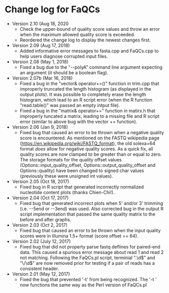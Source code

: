 # Change log for FaQCs
- Version 2.10 (Aug 18, 2020
	* Check the upper-bound of quality score values and throw an error when the maximum allowed quality score is exceeded.
	* Reordered the change log to display the newest changes first.
- Version 2.09 (Aug 17, 2018)
	* Added informative error messages to fasta.cpp and FaQCs.cpp to help users diagnose corrupted input files.
- Version 2.08 (May 1, 2018)
	* Fixed a bug due to the "--polyA" command line argument expecting an argument (it should be a boolean flag).
- Version 2.07b (Mar 16, 2018)
	* Fixed a bug in the "vector<T>& operator+=()" function in trim.cpp that improperly 
	  truncated the length histogram (as displayed in the output plots). It was possible
	  to completely erase the length histogram, which lead to an R script error (when
	  the R function "read.table()" was passed an empty intput file).
	* Fixed a bug in the "matrix& operator+=" function in matirx.h that improperly tuncated
	  a matrix, leading to a missing file and R script error (similar to above bug with the
	  vector += function).
- Version 2.06 (Jan 9, 2018)
	* Fixed bug that caused an error to be thrown when a negative quality score is encountered.
	  As mentioned on the FASTQ wikipedia page (https://en.wikipedia.org/wiki/FASTQ_format), 
	  the old solexa+64 format *does* allow for negative quality scores. As a quick fix, all quality 
	  scores are now clamped to be greater than or equal to zero. The storage formats for the quality
	  offset values (Options::input_quality_offset, Options::output_quality_offset and Options::quality) 
	  have been changed to signed char values (previously these were unsigned int values).
- Version 2.05 (Oct 18, 2017)
	* Fixed bug  in R script that generated incorrectly normalized nucleotide 
	  content plots (thanks Chien-Chi!).
- Version 2.04 (Oct 17, 2017)
	* Fixed bug that generated incorrect plots when 5' and/or 3' trimming (i.e. --5end or --3end)
	  was used. Also corrected bug in the output R script implementation that passed the
	  same quality matrix to the before and after graphs.
- Version 2.03 (Oct 2, 2017)
	* Fixed bug that caused an error to be thrown when the input quality scores were in 
	  Illumina 1.5+ format (score offset == 64).
- Version 2.02 (July 12, 2017)
	* Fixed bug that did not property parse fastq deflines for paired-end data. This caused a spurious 
	  error message about read 1 and read 2 not matching. Following the FaQCs.pl script, terminial
	  "\.\d$" and "\/\d$" are now removed prior for testing if a pair of reads has a consistent header.
- Version 2.01 (May 12, 2017)
	* Fixed the bug that prevented '-t' from being recognized. The '-t <max num threads>' now
	  functions the same way as the Perl version of FaQCs.pl

	
